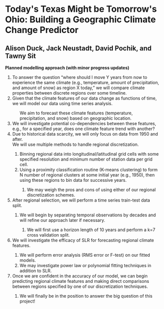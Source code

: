 <h1> Today's Texas Might be Tomorrow's Ohio: Building a Geographic Climate Change Predictor </h1>
<h2> Alison Duck, Jack Neustadt, David Pochik, and Tawny Sit </h2>

<p> <strong> Planned modelling approach (with minor progress updates) </strong> </p>

<ol>
<li> To answer the question “where should I move Y years from now to experience the same climate (e.g., temperature, amount of precipitation, and amount of snow) as region X today,” we will compare climate properties between discrete regions over some timeline. </li>

<li> Given that the climate features of our data change as functions of time, we will model our data using time series analysis. </li>

<ol>
</li> We aim to forecast these climate features (temperature, precipitation, and snow) based on geographic location. </li>
</ol>

<li> We will investigate potential co-dependencies between these features, e.g., for a specified year, does one climate feature trend with another? </li>

<li> Due to historical data scarcity, we will only focus on data from 1950 and after. </li>

</li> We will use multiple methods to handle regional discretization. </li>

<ol>
<li> Binning regional data into longitudinal/latitudinal grid cells with some specified resolution and minimum number of station data per grid cell. </li>

<li> Using a proximity classification routine (K-means clustering) to form N number of regional clusters at some initial year (e.g., 1950), then using these regions to bin data for successive years. </li>

<ol>
<li> We may weigh the pros and cons of using either of our regional discretization schemes. </li>
</ol>
</ol>

<li> After regional selection, we will perform a time series train-test data split. </li>

<ol>
<li> We will begin by separating temporal observations by decades and will refine our approach later if necessary. </li>
<ol>
<li>We will first use a horizon length of 10 years and perform a k=7 cross validation split. </li>
</ol>
</ol>

<li> We will investigate the efficacy of SLR for forecasting regional climate features. </li>

<ol>
<li> We will perform error analysis (RMS error or F-test) on our fitted models. </li>

<li> We may investigate power law or polynomial fitting techniques in addition to SLR. </li>
</ol>

<li> Once we are confident in the accuracy of our model, we can begin predicting regional climate features and making direct comparisons between regions specified by one of our discretization techniques. </li>

<ol>
<li> We will finally be in the position to answer the big question of this project! </li>
</ol>
</ol>
